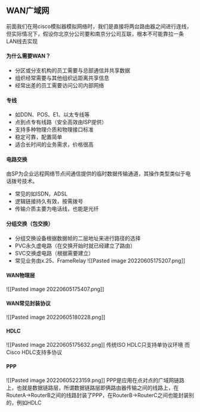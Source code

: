## WAN广域网
前面我们在用cisco模拟器模拟网络时，我们是直接将两台路由器之间进行连线，但实际情况下，假设你北京分公司要和南京分公司互联，根本不可能靠拉一条LAN线去实现

#### 为什么需要WAN？
- 分区或分支机构的员工需要与总部通信并共享数据
- 组织经常需要与其他组织远距离共享信息
- 经常出差的员工需要访问公司内部网络

#### 专线
- 如DDN、POS、E1、以太专线等
- 点到点专有线路（安全高效由ISP提供）
- 支持多种物理介质和物理接口标准
- 稳定可靠，配置简单
- 适合长时间的业务需求，价格很高

#### 电路交换
由SP为企业远程网络节点间通信提供的临时数据传输通道，其操作类型类似于电话拨号技术。
- 常见的如ISDN，ADSL
- 逻辑链接持久有效，按需拨号
- 传输介质主要为电话线，也能是光纤

#### 分组交换（包交换）
- 分组交换设备根据数据帧的二层地址来进行路径的选择
- PVC永久虚电路（在交换开始时就已经建立了路由）
- SVC交换虚电路（根据需要建立）
- 常见业务由x.25、FrameRelay
![[Pasted image 20220605175207.png]]


#### WAN物理层
![[Pasted image 20220605175407.png]]

#### WAN常见封装协议
![[Pasted image 20220605180228.png]]

#### HDLC
![[Pasted image 20220605175632.png]]
传统ISO HDLC只支持单协议环境
而Cisco HDLC支持多协议

#### PPP
![[Pasted image 20220605223159.png]]
PPP是应用在点对点的广域网链路上，也就是数据链路层，所谓数据链路层即俩路由器传输之间的线路上，在RouterA->RouterB之间的线路封装了PPP，在RouterB->RouterC之间也能封装别的，例如HDLC